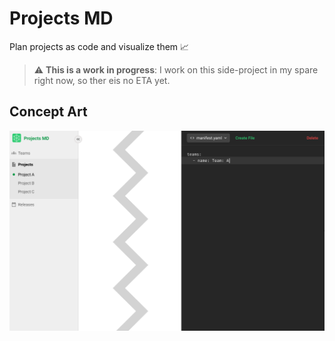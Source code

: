 # Projects MD

Plan projects as code and visualize them :chart_with_upwards_trend:

> :warning: **This is a work in progress**: I work on this side-project in my spare right now, so ther eis no ETA yet.

## Concept Art

![Concept Art](./concept.png)
